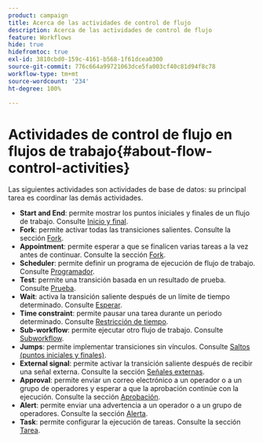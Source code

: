 ```yaml
---
product: campaign
title: Acerca de las actividades de control de flujo
description: Acerca de las actividades de control de flujo
feature: Workflows
hide: true
hidefromtoc: true
exl-id: 3810cbd0-159c-4161-b568-1f61dcea0300
source-git-commit: 776c664a99721063dce5fa003cf40c81d94f8c78
workflow-type: tm+mt
source-wordcount: '234'
ht-degree: 100%

---
```


# Actividades de control de flujo en flujos de trabajo{#about-flow-control-activities}



Las siguientes actividades son actividades de base de datos: su principal tarea es coordinar las demás actividades.

* **Start and End**: permite mostrar los puntos iniciales y finales de un flujo de trabajo. Consulte [Inicio y final](start-and-end.md).
* **Fork**: permite activar todas las transiciones salientes. Consulte la sección [Fork](fork.md).
* **Appointment**: permite esperar a que se finalicen varias tareas a la vez antes de continuar. Consulte la sección [Fork](fork.md).
* **Scheduler**: permite definir un programa de ejecución de flujo de trabajo. Consulte [Programador](scheduler.md).
* **Test**: permite una transición basada en un resultado de prueba. Consulte [Prueba](test.md).
* **Wait**: activa la transición saliente después de un límite de tiempo determinado. Consulte [Esperar](wait.md).
* **Time constraint**: permite pausar una tarea durante un periodo determinado. Consulte [Restricción de tiempo](time-constraint.md).
* **Sub-workflow**: permite ejecutar otro flujo de trabajo. Consulte [Subworkflow](sub-workflow.md).
* **Jumps**: permite implementar transiciones sin vínculos. Consulte [Saltos (puntos iniciales y finales)](jump-start-point-and-end-point.md).
* **External signal**: permite activar la transición saliente después de recibir una señal externa. Consulte la sección [Señales externas](external-signal.md).
* **Approval**: permite enviar un correo electrónico a un operador o a un grupo de operadores y esperar a que la aprobación continúe con la ejecución. Consulte la sección [Aprobación](approval.md).
* **Alert**: permite enviar una advertencia a un operador o a un grupo de operadores. Consulte la sección [Alerta](alert.md).
* **Task**: permite configurar la ejecución de tareas. Consulte la sección [Tarea](task.md).
